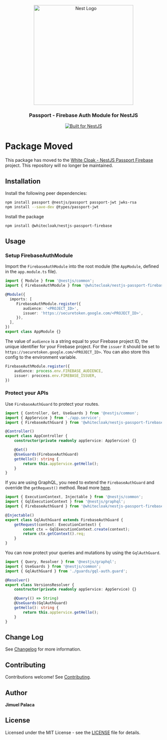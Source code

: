 <p align="center">
  <a href="http://nestjs.com/" target="blank"><img src="https://nestjs.com/img/logo_text.svg" width="320" alt="Nest Logo" /></a>
</p>

<h3 align="center">Passport - Firebase Auth Module for NestJS</h3>

<p align="center">
  <a href="https://nestjs.com" target="_blank">
    <img src="https://img.shields.io/badge/built%20for-NestJs-red.svg" alt="Built for NestJS">
  </a>
</p>

# Package Moved
This package has moved to the [White Cloak - NestJS Passport Firebase](https://github.com/whitecloakph/nestjs-passport-firebase) project. This repository will no longer be maintained. 

## Installation

Install the following peer dependencies:

```bash
npm install passport @nestjs/passport passport-jwt jwks-rsa
npm install --save-dev @types/passport-jwt
```

Install the package

```bash
npm install @whitecloak/nestjs-passport-firebase
```

## Usage 

### Setup FirebaseAuthModule

Import the `FirebaseAuthModule` into the root module (the `AppModule`, defined in the `app.module.ts` file).

```typescript 
import { Module } from '@nestjs/common';
import { FirebaseAuthModule } from '@whitecloak/nestjs-passport-firebase';

@Module({
  imports: [
     FirebaseAuthModule.register({
        audience: '<PROJECT_ID>',
        issuer: 'https://securetoken.google.com/<PROJECT_ID>',
     }),
  ],
})
export class AppModule {}
```

The value of `audience` is a string equal to your Firebase project ID, the unique identifier for your Firebase project.
For the `issuer` it should be set to `https://securetoken.google.com/<PROJECT_ID>`. You can also store this config to the
environment variable.

```typescript
FirebaseAuthModule.register({
    audience: process.env.FIREBASE_AUDIENCE, 
    issuer: proccess.env.FIREBASE_ISSUER,
})
```

### Protect your APIs

Use `FirebaseAuthGuard` to protect your routes.

```typescript
import { Controller, Get, UseGuards } from '@nestjs/common';
import { AppService } from './app.service';
import { FirebaseAuthGuard } from '@whitecloak/nestjs-passport-firebase';

@Controller()
export class AppController {
    constructor(private readonly appService: AppService) {}

    @Get()
    @UseGuards(FirebaseAuthGuard)
    getHello(): string {
        return this.appService.getHello();
    }
}
```

If you are using GraphQL, you need to extend the `FirebaseAuthGuard` and override the `getRequest()` method. Read more [here](https://docs.nestjs.com/techniques/authentication).

```typescript
import { ExecutionContext, Injectable } from '@nestjs/common';
import { GqlExecutionContext } from '@nestjs/graphql';
import { FirebaseAuthGuard } from '@whitecloak/nestjs-passport-firebase';

@Injectable()
export class GqlAuthGuard extends FirebaseAuthGuard {
    getRequest(context: ExecutionContext) {
        const ctx = GqlExecutionContext.create(context);
        return ctx.getContext().req;
    }
}
```

You can now protect your queries and mutations by using the `GqlAuthGuard`.

```typescript
import { Query, Resolver } from '@nestjs/graphql';
import { UseGuards } from '@nestjs/common';
import { GqlAuthGuard } from './guards/gql-auth.guard';

@Resolver()
export class VersionsResolver {
    constructor(private readonly appService: AppService) {}

    @Query(() => String)
    @UseGuards(GqlAuthGuard)
    getHello(): string {
        return this.appService.getHello();
    }
}

```

## Change Log

See [Changelog](CHANGELOG.md) for more information.

## Contributing

Contributions welcome! See [Contributing](CONTRIBUTING.md).

## Author

**Jimuel Palaca**

## License

Licensed under the MIT License - see the [LICENSE](LICENSE) file for details.
